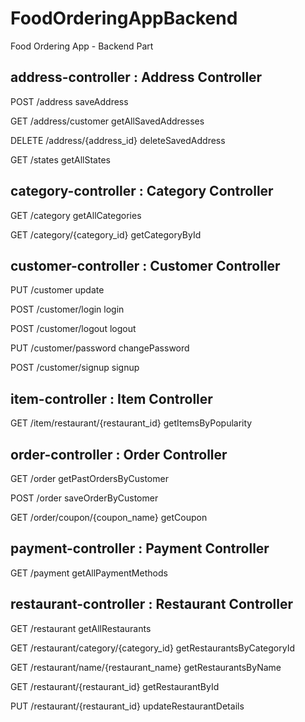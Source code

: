 # FoodOrderingAppBackend
Food Ordering App - Backend Part


address-controller : Address Controller 
------------------------------------------
POST /address
saveAddress

GET /address/customer
getAllSavedAddresses

DELETE /address/{address_id}
deleteSavedAddress

GET /states
getAllStates

category-controller : Category Controller
--------------------------------------------
GET /category
getAllCategories

GET /category/{category_id}
getCategoryById

customer-controller : Customer Controller 
------------------------------------------
PUT /customer
update

POST /customer/login
login

POST /customer/logout
logout

PUT /customer/password
changePassword

POST /customer/signup
signup

item-controller : Item Controller 
---------------------------------------
GET /item/restaurant/{restaurant_id}
getItemsByPopularity

order-controller : Order Controller
---------------------------------------
GET /order
getPastOrdersByCustomer

POST /order
saveOrderByCustomer

GET /order/coupon/{coupon_name}
getCoupon

payment-controller : Payment Controller 
----------------------------------------

GET /payment
getAllPaymentMethods

restaurant-controller : Restaurant Controller 
----------------------------------------------
GET /restaurant
getAllRestaurants

GET /restaurant/category/{category_id}
getRestaurantsByCategoryId

GET /restaurant/name/{restaurant_name}
getRestaurantsByName

GET /restaurant/{restaurant_id}
getRestaurantById

PUT /restaurant/{restaurant_id}
updateRestaurantDetails














